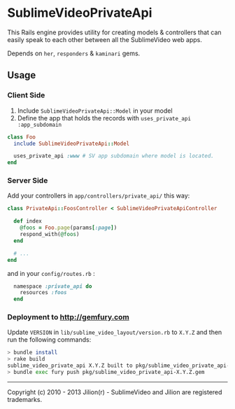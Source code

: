 # SublimeVideoPrivateApi

This Rails engine provides utility for creating models & controllers that can easily speak to each other between all the SublimeVideo web apps.

Depends on `her`, `responders` & `kaminari` gems.

## Usage

### Client Side

1. Include `SublimeVideoPrivateApi::Model` in your model
2. Define the app that holds the records with `uses_private_api :app_subdomain`

``` ruby
class Foo
  include SublimeVideoPrivateApi::Model

  uses_private_api :www # SV app subdomain where model is located.
end
```

### Server Side

Add your controllers in `app/controllers/private_api/` this way:

``` ruby
class PrivateApi::FoosController < SublimeVideoPrivateApiController

  def index
    @foos = Foo.page(params[:page])
    respond_with(@foos)
  end

  # ...
end
```

and in your `config/routes.rb` :

``` ruby
  namespace :private_api do
    resources :foos
  end
```

### Deployment to http://gemfury.com

Update `VERSION` in `lib/sublime_video_layout/version.rb` to `X.Y.Z` and then run the following commands:

``` bash
> bundle install
> rake build
sublime_video_private_api X.Y.Z built to pkg/sublime_video_private_api-X.Y.Z.gem
> bundle exec fury push pkg/sublime_video_private_api-X.Y.Z.gem
```

------------

Copyright (c) 2010 - 2013 Jilion(r) - SublimeVideo and Jilion are registered trademarks.
